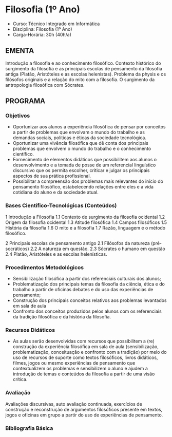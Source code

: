 # Filosofia (1º Ano)


* Curso: Técnico Integrado em Informática
* Disciplina: Filosofia (1º Ano)
* Carga-Horária: 30h (40h/a)

## EMENTA

Introdução a filosofia e ao conhecimento filosófico. Contexto histórico do surgimento da filosofia e as principais
escolas de pensamento da filosofia antiga (Platão, Aristóteles e as escolas helenistas). Problema da physis e os
filósofos originais e a relação do mito com a filosofia. O surgimento da antropologia filosófica com Sócrates.

## PROGRAMA
### Objetivos

*   Oportunizar aos alunos a experiência filosófica de pensar por conceitos a partir de problemas que envolvam o
    mundo do trabalho e as demandas sociais, politicas e éticas da sociedade tecnológica.
*   Oportunizar uma vivência filosófica que dê conta dos principais problemas que envolvem o mundo do trabalho
    e o conhecimento científico.
*   Fornecimento de elementos didáticos que possibilitem aos alunos o desenvolvimento e a tomada de posse de
    um referencial linguístico discursivo que os permita escolher, criticar e julgar os principais aspectos de sua
    prática profissional.
*   Possibilitar a compreensão dos problemas mais relevantes do início do pensamento filosófico, estabelecendo
    relações entre eles e a vida cotidiana do aluno e da sociedade atual.

### Bases Científico-Tecnológicas (Conteúdos)

1   Introdução a Filosofia
    1.1 Contexto de surgimento da filosofia ocidental
    1.2 Origem da filosofia ocidental
    1.3 Atitude filosófica
    1.4 Campos filosóficos
    1.5 História da filosofia
    1.6 O mito e a filosofia
    1.7 Razão, linguagem e o método filosófico.

2   Principais escolas de pensamento antigo
    2.1 Filósofos da natureza (pré-socráticos)
    2.2 A natureza em questão.
    2.3 Sócrates o humano em questão
    2.4 Platão, Aristóteles e as escolas helenísticas.

### Procedimentos Metodológicos

*   Sensibilização filosófica a partir dos referenciais culturais dos alunos;
*   Problematização dos principais temas da filosofia da ciência, ética e do trabalho a partir de oficinas debates e
    do uso das experiências de pensamento;
*   Construção dos principais conceitos relativos aos problemas levantados em sala de aula
*   Confronto dos conceitos produzidos pelos alunos com os referenciais da tradição filosófica e da história da
    filosofia.

### Recursos Didáticos

*   As aulas serão desenvolvidas com recursos que possibilitem a (re) construção da experiência filosófica em
    sala de aula (sensibilização, problematização, conceituação e confronto com a tradição) por meio do uso de
    recursos de suporte como textos filosóficos, livros didáticos, filmes, jogos ou mesmo experiências de
    pensamento que contextualizem os problemas e sensibilizem o aluno e ajudem a introdução de temas e
    conteúdos da filosofia a partir de uma visão crítica.

### Avaliação

Avaliações discursivas, auto avaliação continuada, exercícios de construção e reconstrução de argumentos
filosóficos presente em textos, jogos e oficinas em grupo a partir do uso de experiências de pensamento.

### Bibliografia Básica
